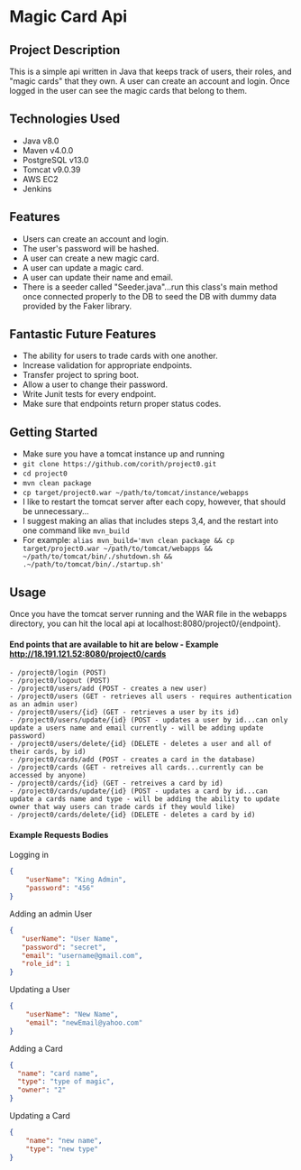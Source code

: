 # Magic Card Api

## Project Description
This is a simple api written in Java that keeps track of users, their roles, and "magic cards" that they own. A user can create an account and login. Once logged in the user can see the magic cards that belong to them.
 
## Technologies Used
- Java v8.0
- Maven v4.0.0
- PostgreSQL v13.0
- Tomcat v9.0.39
- AWS EC2
- Jenkins

## Features
- Users can create an account and login.
- The user's password will be hashed.
- A user can create a new magic card.
- A user can update a magic card.
- A user can update their name and email.
- There is a seeder called "Seeder.java"...run this class's main method once connected properly to the DB to seed the DB with dummy data provided by the Faker library.

## Fantastic Future Features
- The ability for users to trade cards with one another.
- Increase validation for appropriate endpoints.
- Transfer project to spring boot.
- Allow a user to change their password.
- Write Junit tests for every endpoint.
- Make sure that endpoints return proper status codes.

## Getting Started
- Make sure you have a tomcat instance up and running
- ```git clone https://github.com/corith/project0.git```
- ```cd project0```
- ```mvn clean package```
- ```cp target/project0.war ~/path/to/tomcat/instance/webapps```
- I like to restart the tomcat server after each copy, however, that should be unnecessary...
- I suggest making an alias that includes steps 3,4, and the restart into one command like ```mvn_build```
- For example: ```alias mvn_build='mvn clean package && cp target/project0.war ~/path/to/tomcat/webapps && ~/path/to/tomcat/bin/./shutdown.sh && .~/path/to/tomcat/bin/./startup.sh'```
## Usage
Once you have the tomcat server running and the WAR file in the webapps directory, you can hit the local api at localhost:8080/project0/{endpoint}.

#### End points that are available to hit are below - Example http://18.191.121.52:8080/project0/cards
    - /project0/login (POST)
    - /project0/logout (POST)
    - /project0/users/add (POST - creates a new user)
    - /project0/users (GET - retrieves all users - requires authentication as an admin user)
    - /project0/users/{id} (GET - retrieves a user by its id)
    - /project0/users/update/{id} (POST - updates a user by id...can only update a users name and email currently - will be adding update password)
    - /project0/users/delete/{id} (DELETE - deletes a user and all of their cards, by id)
    - /project0/cards/add (POST - creates a card in the database)
    - /project0/cards (GET - retreives all cards...currently can be accessed by anyone)
    - /project0/cards/{id} (GET - retreives a card by id)
    - /project0/cards/update/{id} (POST - updates a card by id...can update a cards name and type - will be adding the ability to update owner that way users can trade cards if they would like)
    - /project0/cards/delete/{id} (DELETE - deletes a card by id)
    
#### Example Requests Bodies
Logging in
```json
{
    "userName": "King Admin",
    "password": "456"
}
```

Adding an admin User
```json
{
   "userName": "User Name",
   "password": "secret",
   "email": "username@gmail.com",
   "role_id": 1
}
```
Updating a User
```json
{
    "userName": "New Name",
    "email": "newEmail@yahoo.com"
}
```

Adding a Card
```json
{
  "name": "card name",
  "type": "type of magic",
  "owner": "2"
}
````
Updating a Card
```json
{
    "name": "new name",
    "type": "new type"
}
```
